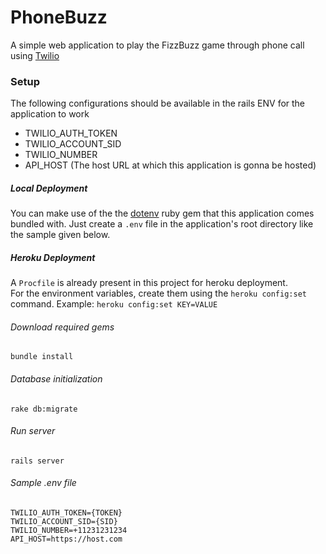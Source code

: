 # PhoneBuzz
A simple web application to play the FizzBuzz game through phone call using [Twilio](https://www.twilio.com/)

### Setup

The following configurations should be available in the rails ENV for the application to work
* TWILIO_AUTH_TOKEN
* TWILIO_ACCOUNT_SID
* TWILIO_NUMBER
* API_HOST (The host URL at which this application is gonna be hosted)

##### Local Deployment
You can make use of the the [dotenv](https://github.com/bkeepers/dotenv) ruby gem that 
this application comes bundled with. Just create a `.env` file in the application's
root directory like the sample given below.

##### Heroku Deployment
A `Procfile` is already present in this project for heroku deployment. <br>
For the environment variables, create them using the ```heroku config:set``` command.
Example: ```heroku config:set KEY=VALUE```

###### Download required gems
   ```
   bundle install
   ```

###### Database initialization
   ```
   rake db:migrate
   ```

###### Run server
   ```
   rails server
   ```
   
###### Sample .env file
```
TWILIO_AUTH_TOKEN={TOKEN}
TWILIO_ACCOUNT_SID={SID}
TWILIO_NUMBER=+11231231234
API_HOST=https://host.com
```